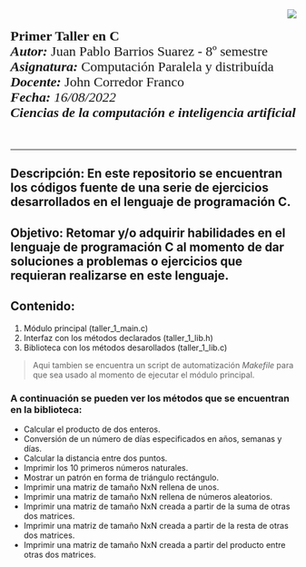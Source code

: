 <div> 
<img src="https://res-5.cloudinary.com/crunchbase-production/image/upload/c_lpad,h_256,w_256,f_auto,q_auto:eco/v1455514364/pim02bzqvgz0hibsra41.png" align="right"><br><br><FONT FACE="times new roman" SIZE=5>
<b>Primer Taller en C </b>
<br>
<i><b>Autor:</b></i> Juan Pablo Barrios Suarez - 8º semestre
<br>
<i><b>Asignatura:</b></i> Computación Paralela y distribuída
<br>
<i><b>Docente:</b></i> John Corredor Franco
<br>
<i><b>Fecha: </b>16/08/2022
<br>
<b>Ciencias de la computación e inteligencia artificial</b></i>
<br>
<br>
<hr>
</FONT>
</div>

## **Descripción**: En este repositorio se encuentran los códigos fuente de una serie de ejercicios desarrollados en el lenguaje de programación C.

## **Objetivo**: Retomar y/o adquirir habilidades en el lenguaje de programación C al momento de dar soluciones a problemas o ejercicios que requieran realizarse en este lenguaje.

## **Contenido**:


1.   Módulo principal (taller_1_main.c)
2.   Interfaz con los métodos declarados (taller_1_lib.h)
3.   Biblioteca con los métodos desarollados (taller_1_lib.c)
> Aqui tambien se encuentra un script de automatización _Makefile_ para que sea usado al momento de ejecutar el módulo principal.

### **A continuación se pueden ver los métodos que se encuentran en la biblioteca**:

- Calcular el producto de dos enteros.
- Conversión de un número de días especificados en años, semanas y días.
- Calcular la distancia entre dos puntos.
- Imprimir los 10 primeros números naturales.
- Mostrar un patrón en forma de triángulo rectángulo.
- Imprimir una matriz de tamaño NxN rellena de unos.
- Imprimir una matriz de tamaño NxN rellena de números aleatorios.
- Imprimir una matriz de tamaño NxN creada a partir de la suma de otras dos matrices.
- Imprimir una matriz de tamaño NxN creada a partir de la resta de otras dos matrices.
- Imprimir una matriz de tamaño NxN creada a partir del producto entre otras dos matrices.

